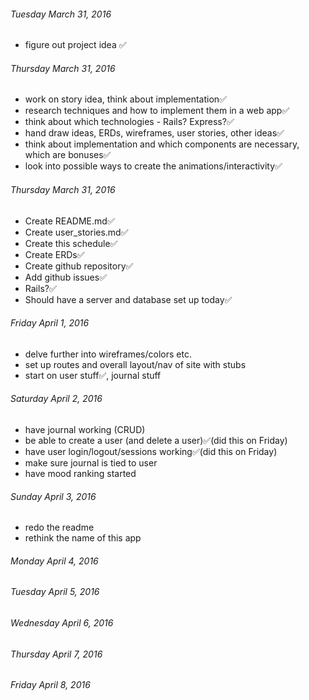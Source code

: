 ###### Tuesday March 31, 2016
 - figure out project idea ✅

###### Thursday March 31, 2016
 - work on story idea, think about implementation✅
 - research techniques and how to implement them in a web app✅
 - think about which technologies - Rails? Express?✅
 - hand draw ideas, ERDs, wireframes, user stories, other ideas✅
 - think about implementation and which components are necessary, which are bonuses✅
 - look into possible ways to create the animations/interactivity✅

###### Thursday March 31, 2016
- Create README.md✅
- Create user_stories.md✅
- Create this schedule✅
- Create ERDs✅
- Create github repository✅
- Add github issues✅
- Rails?✅
- Should have a server and database set up today✅


###### Friday April 1, 2016
- delve further into wireframes/colors etc.
- set up routes and overall layout/nav of site with stubs
- start on user stuff✅, journal stuff

###### Saturday April 2, 2016
- have journal working (CRUD)
- be able to create a user (and delete a user)✅(did this on Friday)
- have user login/logout/sessions working✅(did this on Friday)
- make sure journal is tied to user
- have mood ranking started


###### Sunday April 3, 2016
- redo the readme
- rethink the name of this app

###### Monday April 4, 2016

###### Tuesday April 5, 2016

###### Wednesday April 6, 2016

###### Thursday April 7, 2016

###### Friday April 8, 2016

